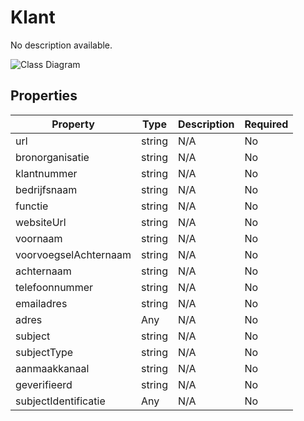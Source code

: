 # Klant

No description available.

![Class Diagram](https://github.com/CommonGateway/CustomerInteractionBundle/blob/klanten/docs/schema/klant.klant.svg)

## Properties

| Property | Type | Description | Required |
|----------|------|-------------|----------|
| url | string | N/A | No |
| bronorganisatie | string | N/A | No |
| klantnummer | string | N/A | No |
| bedrijfsnaam | string | N/A | No |
| functie | string | N/A | No |
| websiteUrl | string | N/A | No |
| voornaam | string | N/A | No |
| voorvoegselAchternaam | string | N/A | No |
| achternaam | string | N/A | No |
| telefoonnummer | string | N/A | No |
| emailadres | string | N/A | No |
| adres | Any | N/A | No |
| subject | string | N/A | No |
| subjectType | string | N/A | No |
| aanmaakkanaal | string | N/A | No |
| geverifieerd | string | N/A | No |
| subjectIdentificatie | Any | N/A | No |
